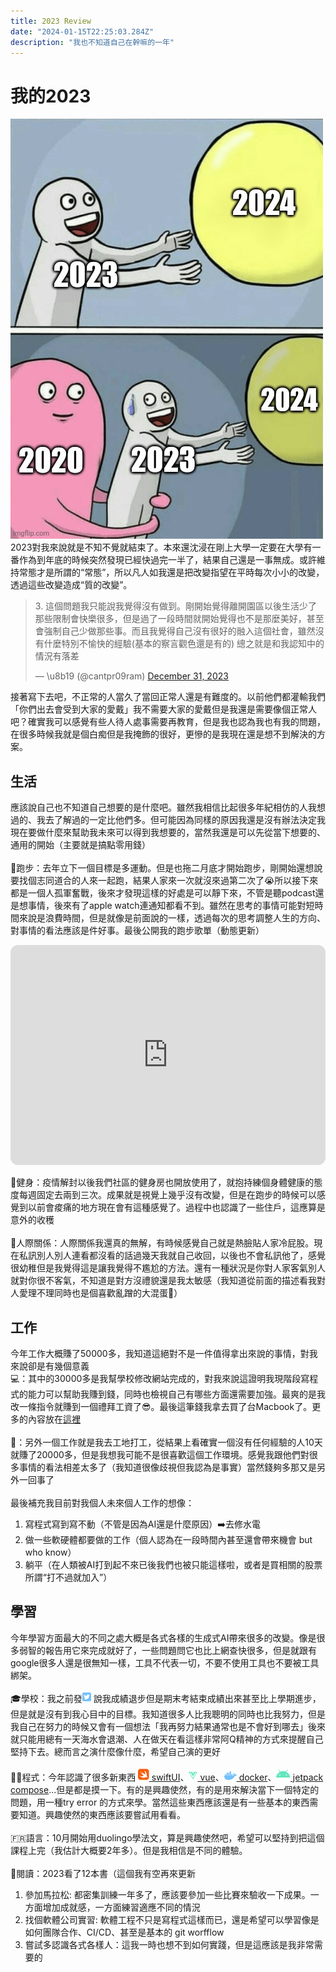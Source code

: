 ```yaml
---
title: 2023 Review
date: "2024-01-15T22:25:03.284Z"
description: "我也不知道自己在幹嘛的一年"
---
```

# 我的2023
![2023](./imgs/2023.jpg)<br>
2023對我來說就是不知不覺就結束了。本來還沈浸在剛上大學一定要在大學有一番作為到年底的時候突然發現已經快過完一半了，結果自己還是一事無成。或許維持常態才是所謂的“常態”，所以凡人如我還是把改變指望在平時每次小小的改變，透過這些改變造成“質的改變”。
<blockquote class="twitter-tweet"><p lang="zh" dir="ltr">3. 這個問題我只能說我覺得沒有做到。剛開始覺得離開園區以後生活少了那些限制會快樂很多，但是過了一段時間就開始覺得也不是那麼美好，甚至會強制自己少做那些事。而且我覺得自己沒有很好的融入這個社會，雖然沒有什麼特別不愉快的經驗(基本的察言觀色還是有的) 總之就是和我認知中的情況有落差</p>&mdash; \u8b19 (@cantpr09ram) <a href="https://twitter.com/cantpr09ram/status/1741473682281959857?ref_src=twsrc%5Etfw">December 31, 2023</a></blockquote> <script async src="https://platform.twitter.com/widgets.js" charset="utf-8"></script>
接著寫下去吧，不正常的人當久了當回正常人還是有難度的。以前他們都灌輸我們「你們出去會受到大家的愛戴」我不需要大家的愛戴但是我還是需要像個正常人吧？確實我可以感覺有些人待人處事需要再教育，但是我也認為我也有我的問題，在很多時候我就是個白痴但是我掩飾的很好，更慘的是我現在還是想不到解決的方案。

## 生活
應該說自己也不知道自己想要的是什麼吧。雖然我相信比起很多年紀相仿的人我想過的、我去了解過的一定比他們多。但可能因為同樣的原因我還是沒有辦法決定我現在要做什麼來幫助我未來可以得到我想要的，當然我還是可以先從當下想要的、通用的開始（主要就是搞點零用錢）<br><br>
🏃跑步：去年立下一個目標是多運動。但是也拖二月底才開始跑步，剛開始還想說要找個志同道合的人來一起跑，結果人家來一次就沒來過第二次了😭所以接下來都是一個人孤軍奮戰，後來才發現這樣的好處是可以靜下來，不管是聽podcast還是想事情，後來有了apple watch連通知都看不到。雖然在思考的事情可能對短時間來說是浪費時間，但是就像是前面說的一樣，透過每次的思考調整人生的方向、對事情的看法應該是件好事。最後公開我的跑步歌單（動態更新）<br>
<iframe style="border-radius:12px" src="https://open.spotify.com/embed/playlist/4IO6ahdF2KgrYYkRyOca9z?utm_source=generator" width="100%" height="352" frameBorder="0" allowfullscreen="" allow="autoplay; clipboard-write; encrypted-media; fullscreen; picture-in-picture" loading="lazy"></iframe>

💪健身：疫情解封以後我們社區的健身房也開放使用了，就抱持練個身體健康的態度每週固定去兩到三次。成果就是視覺上幾乎沒有改變，但是在跑步的時候可以感覺到以前會痠痛的地方現在會有這種感覺了。過程中也認識了一些住戶，這應算是意外的收穫<br><br>
👫人際關係：人際關係我還真的無解，有時候感覺自己就是熱臉貼人家冷屁股。現在私訊別人別人連看都沒看的話過幾天我就自己收回，以後也不會私訊他了，感覺很幼稚但是我覺得這是讓我覺得不尷尬的方法。還有一種狀況是你對人家客氣別人就對你很不客氣，不知道是對方沒禮貌還是我太敏感（我知道從前面的描述看我對人愛理不理同時也是個喜歡亂蹭的大混蛋🤡）
## 工作
今年工作大概賺了50000多，我知道這絕對不是一件值得拿出來說的事情，對我來說卻是有幾個意義<br>
💻：其中的30000多是我幫學校修改網站完成的，對我來說這證明我現階段寫程式的能力可以幫助我賺到錢，同時也檢視自己有哪些方面還需要加強。最爽的是我改一條指令就賺到一個禮拜工資了😎。最後這筆錢我拿去買了台Macbook了。更多的內容放在[這裡](https://cantpr09ram.github.io/something_about_part-time_job/ )<br><br>
👷：另外一個工作就是我去工地打工，從結果上看確實一個沒有任何經驗的人10天就賺了20000多，但是我想我可能不是很喜歡這個工作環境。感覺我跟他們對很多事情的看法相差太多了（我知道很像歧視但我認為是事實）當然錢夠多那又是另外一回事了<br><br>
最後補充我目前對我個人未來個人工作的想像：
1. 寫程式寫到寫不動（不管是因為AI還是什麼原因）➡️去修水電
2. 做一些軟硬體都要做的工作（個人認為在一段時間內甚至還會帶來機會 but who know）
3. 躺平（在人類被AI打到起不來已後我們也被只能這樣啦，或者是買相關的股票所謂“打不過就加入”）
## 學習
今年學習方面最大的不同之處大概是各式各樣的生成式AI帶來很多的改變。像是很多弱智的報告用它來完成就好了，一些問題問它也比上網查快很多，但是就跟有google很多人還是很無知一樣，工具不代表一切，不要不使用工具也不要被工具綁架。<br><br>
🎓學校：我之前發[<svg xmlns="http://www.w3.org/2000/svg" height="16" width="14" viewBox="0 0 448 512"><!--!Font Awesome Free 6.5.1 by @fontawesome - https://fontawesome.com License - https://fontawesome.com/license/free Copyright 2024 Fonticons, Inc.--><path fill="#74C0FC" d="M64 32C28.7 32 0 60.7 0 96V416c0 35.3 28.7 64 64 64H384c35.3 0 64-28.7 64-64V96c0-35.3-28.7-64-64-64H64zM351.3 199.3v0c0 86.7-66 186.6-186.6 186.6c-37.2 0-71.7-10.8-100.7-29.4c5.3 .6 10.4 .8 15.8 .8c30.7 0 58.9-10.4 81.4-28c-28.8-.6-53-19.5-61.3-45.5c10.1 1.5 19.2 1.5 29.6-1.2c-30-6.1-52.5-32.5-52.5-64.4v-.8c8.7 4.9 18.9 7.9 29.6 8.3c-9-6-16.4-14.1-21.5-23.6s-7.8-20.2-7.7-31c0-12.2 3.2-23.4 8.9-33.1c32.3 39.8 80.8 65.8 135.2 68.6c-9.3-44.5 24-80.6 64-80.6c18.9 0 35.9 7.9 47.9 20.7c14.8-2.8 29-8.3 41.6-15.8c-4.9 15.2-15.2 28-28.8 36.1c13.2-1.4 26-5.1 37.8-10.2c-8.9 13.1-20.1 24.7-32.9 34c.2 2.8 .2 5.7 .2 8.5z"/></svg>](https://x.com/cantpr09ram/status/1741471647134294409?s=20) 說我成績退步但是期末考結束成績出來甚至比上學期進步，但是就是沒有到我心目中的目標。我知道很多人比我聰明的同時也比我努力，但是我自己在努力的時候又會有一個想法「我再努力結果通常也是不會好到哪去」後來就只能用總有一天海水會退潮、人在做天在看這樣非常阿Q精神的方式來提醒自己堅持下去。總而言之演什麼像什麼，希望自己演的更好<br><br>
🧑‍💻程式：今年認識了很多新東西 [<svg xmlns="http://www.w3.org/2000/svg" height="20" width="17.5" viewBox="0 0 448 512"><path fill="#f75c08" d="M448 156.1c0-4.5-.1-9-.2-13.5a196.3 196.3 0 0 0 -2.6-29.4 99.6 99.6 0 0 0 -9.2-28A94.1 94.1 0 0 0 394.8 44a99.2 99.2 0 0 0 -28-9.2 195 195 0 0 0 -29.4-2.6c-4.5-.1-9-.2-13.5-.2H124.1c-4.5 0-9 .1-13.5 .2-2.5 .1-4.9 .2-7.4 .3a171.7 171.7 0 0 0 -22.1 2.3 103.1 103.1 0 0 0 -21.2 6.1q-3.5 1.5-6.8 3.1a94.7 94.7 0 0 0 -18.4 12.3c-1.9 1.6-3.7 3.3-5.4 5A93.9 93.9 0 0 0 12 85.2a99.5 99.5 0 0 0 -9.2 28 196.3 196.3 0 0 0 -2.5 29.4c-.1 4.5-.2 9-.2 13.5v199.8c0 4.5 .1 9 .2 13.5a196.1 196.1 0 0 0 2.6 29.4 99.3 99.3 0 0 0 9.2 28A94.3 94.3 0 0 0 53.2 468a99.5 99.5 0 0 0 28 9.2 195 195 0 0 0 29.4 2.6c4.5 .1 9 .2 13.5 .2H323.9c4.5 0 9-.1 13.5-.2a196.6 196.6 0 0 0 29.4-2.6 99.6 99.6 0 0 0 28-9.2A94.2 94.2 0 0 0 436 426.8a99.3 99.3 0 0 0 9.2-28 194.8 194.8 0 0 0 2.6-29.4c.1-4.5 .2-9 .2-13.5V172.1c0-5.4 0-10.7 0-16.1zm-69.9 241c-20-38.9-57.2-29.3-76.3-19.5-1.7 1-3.5 2-5.3 3l-.4 .3c-39.5 21-92.5 22.5-145.9-.4A234.6 234.6 0 0 1 45 290.1a230.6 230.6 0 0 0 39.2 23.4c56.4 26.4 113 24.5 153 0-57-43.9-104.6-101-141.1-147.2a197.1 197.1 0 0 1 -18.8-25.9c43.7 40 112.7 90.2 137.5 104.1-52.6-55.5-98.9-123.9-96.7-121.7 82.8 83.4 159.2 130.6 159.2 130.6 2.9 1.6 5 2.9 6.7 4a127.4 127.4 0 0 0 4.2-12.5c13.2-48.3-1.7-103.6-35.3-149.2C329.6 141.8 375 229.3 356.4 303.4c-.4 1.7-1 3.4-1.4 5.1 38.5 47.4 28 98.2 23.1 88.6z"/></svg> swiftUI](https://developer.apple.com/xcode/swiftui/)、[<svg xmlns="https://vuejs.org/" height="16" width="14" viewBox="0 0 448 512"><path fill="#63E6BE" d="M356.9 64.3H280l-56 88.6-48-88.6H0L224 448 448 64.3h-91.1zm-301.2 32h53.8L224 294.5 338.4 96.3h53.8L224 384.5 55.7 96.3z"/></svg> vue](https://vuejs.org/)、[<svg xmlns="http://www.w3.org/2000/svg" height="16" width="20" viewBox="0 0 640 512"><!--!Font Awesome Free 6.5.1 by @fontawesome - https://fontawesome.com License - https://fontawesome.com/license/free Copyright 2024 Fonticons, Inc.--><path fill="#74C0FC" d="M349.9 236.3h-66.1v-59.4h66.1v59.4zm0-204.3h-66.1v60.7h66.1V32zm78.2 144.8H362v59.4h66.1v-59.4zm-156.3-72.1h-66.1v60.1h66.1v-60.1zm78.1 0h-66.1v60.1h66.1v-60.1zm276.8 100c-14.4-9.7-47.6-13.2-73.1-8.4-3.3-24-16.7-44.9-41.1-63.7l-14-9.3-9.3 14c-18.4 27.8-23.4 73.6-3.7 103.8-8.7 4.7-25.8 11.1-48.4 10.7H2.4c-8.7 50.8 5.8 116.8 44 162.1 37.1 43.9 92.7 66.2 165.4 66.2 157.4 0 273.9-72.5 328.4-204.2 21.4 .4 67.6 .1 91.3-45.2 1.5-2.5 6.6-13.2 8.5-17.1l-13.3-8.9zm-511.1-27.9h-66v59.4h66.1v-59.4zm78.1 0h-66.1v59.4h66.1v-59.4zm78.1 0h-66.1v59.4h66.1v-59.4zm-78.1-72.1h-66.1v60.1h66.1v-60.1z"/></svg> docker](https://www.docker.com/)、[<svg xmlns="http://www.w3.org/2000/svg" height="20" width="22.5" viewBox="0 0 576 512"><path fill="#63E6BE" d="M420.6 301.9a24 24 0 1 1 24-24 24 24 0 0 1 -24 24m-265.1 0a24 24 0 1 1 24-24 24 24 0 0 1 -24 24m273.7-144.5 47.9-83a10 10 0 1 0 -17.3-10h0l-48.5 84.1a301.3 301.3 0 0 0 -246.6 0L116.2 64.5a10 10 0 1 0 -17.3 10h0l47.9 83C64.5 202.2 8.2 285.6 0 384H576c-8.2-98.5-64.5-181.8-146.9-226.6"/></svg> jetpack compose](https://developer.android.com/jetpack/compose?hl=en)...但是都是摸一下。有的是興趣使然，有的是用來解決當下一個特定的問題，用一種try error 的方式來學。當然這些東西應該還是有一些基本的東西需要知道。興趣使然的東西應該要嘗試用看看。<br><br>
🇫🇷語言：10月開始用duolingo學法文，算是興趣使然吧，希望可以堅持到把這個課程上完（我估計大概要2年多）。但是我相信是不同的體驗。<br><br>
📖閱讀：2023看了12本書（這個我有空再來更新

1. 參加馬拉松: 都密集訓練一年多了，應該要參加一些比賽來驗收一下成果。一方面增加成就感，一方面練習適應不同的情況
2. 找個軟體公司實習: 軟體工程不只是寫程式這樣而已，還是希望可以學習像是如何團隊合作、CI/CD、甚至是基本的 git worfflow 
3. 嘗試多認識各式各樣人：這我一時也想不到如何實踐，但是這應該是我非常需要的